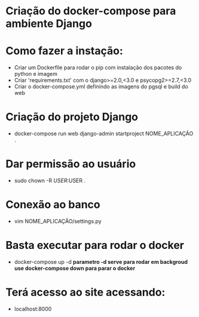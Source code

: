 # Criação do docker-compose para ambiente Django

# Como fazer a instação:
 - Criar um Dockerfile para rodar o pip com instalação dos pacotes do python e imagem
 - Criar 'requirements.txt' com o django>=2.0,<3.0 e psycopg2>=2.7,<3.0
 - Criar o docker-compose.yml definindo as imagens do pgsql e build do web

# Criação do projeto Django
 - docker-compose run web django-admin startproject NOME_APLICAÇÃO .

# Dar permissão ao usuário
 - sudo chown -R $USER:$USER .

# Conexão ao banco
 - vim NOME_APLICAÇÂO/settings.py

# Basta executar para rodar o docker
 - docker-compose up -d
 **parametro -d serve para rodar em backgroud**
 **use docker-compose down para parar o docker**

# Terá acesso ao site acessando:
 - localhost:8000
